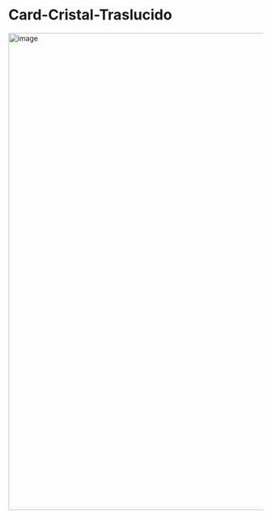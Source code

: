 # Card-Cristal-Traslucido
<img width="943" alt="image" src="https://user-images.githubusercontent.com/76132974/151415157-2330c544-d8eb-48ce-8eb4-fe8d688a5c39.png">
